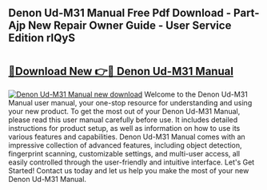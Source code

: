 ## Denon Ud-M31 Manual Free Pdf Download - Part-Ajp New Repair Owner Guide - User Service Edition rIQyS

# <h2><a href="http://cf2994.oget.top/?id=Denon+Ud-M31+Manual">🔗Download New 👉🔴 Denon Ud-M31 Manual</a></h2>

[![Denon Ud-M31 Manual new download](https://i.imgur.com/5g1atiW.png)](http://cf2994.oget.top/?id=Denon+Ud-M31+Manual)
Welcome to the Denon Ud-M31 Manual user manual, your one-stop resource for understanding and using your new product. To get the most out of your Denon Ud-M31 Manual, please read this user manual carefully before use. It includes detailed instructions for product setup, as well as information on how to use its various features and capabilities. Denon Ud-M31 Manual comes with an impressive collection of advanced features, including object detection, fingerprint scanning, customizable settings, and multi-user access, all easily controlled through the user-friendly and intuitive interface. Let's Get Started! Contact us today and let us help you make the most of your new Denon Ud-M31 Manual.
